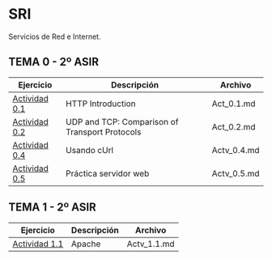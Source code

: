 # SRI
Servicios de Red e Internet.

## TEMA 0 - 2º ASIR
Ejercicio | Descripción | Archivo
----------|-------------|--------
[Actividad 0.1](Tema_0/Act_0.1.md) | HTTP Introduction | Act_0.1.md
[Actividad 0.2](Tema_0/Act_0.2.md) | UDP and TCP: Comparison of Transport Protocols | Act_0.2.md
[Actividad 0.4](Tema_0/Actv_0.4.md) | Usando cUrl | Actv_0.4.md
[Actividad 0.5](Tema_0/Actv_0.5.md) | Práctica servidor web | Actv_0.5.md

## TEMA 1 - 2º ASIR
Ejercicio | Descripción | Archivo
----------|-------------|--------
[Actividad 1.1](Tema_1/Actv_1.1.md) | Apache | Actv_1.1.md
